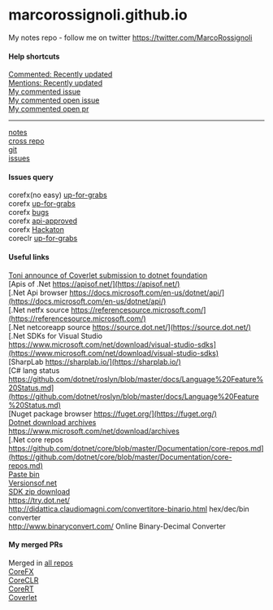 # marcorossignoli.github.io
My notes repo - follow me on twitter <a href="https://twitter.com/MarcoRossignoli">https://twitter.com/MarcoRossignoli</a>

#### Help shortcuts

[Commented: Recently updated](https://github.com/issues?utf8=%E2%9C%93&q=commenter%3AMarcoRossignoli+sort%3Aupdated-desc+)  
[Mentions: Recently updated](https://github.com/issues?utf8=%E2%9C%93&q=mentions%3AMarcoRossignoli+sort%3Aupdated-desc+)  
[My commented issue](https://github.com/issues?utf8=%E2%9C%93&q=is%3Aissue+commenter%3AMarcoRossignoli+sort%3Aupdated-desc+)  
[My commented open issue](https://github.com/issues?q=is%3Aopen+is%3Aissue+commenter%3AMarcoRossignoli+sort%3Aupdated-desc)  
[My commented open pr](https://github.com/issues?utf8=%E2%9C%93&q=is%3Aopen+is%3Apr+commenter%3AMarcoRossignoli+sort%3Aupdated-desc+)  

---

[notes](https://github.com/MarcoRossignoli/marcorossignoli.github.io/blob/master/docs/corefx/notes.md)  
[cross repo](https://github.com/MarcoRossignoli/marcorossignoli.github.io/blob/master/docs/corefx/crossRepoManaged.md)  
[git](https://github.com/MarcoRossignoli/marcorossignoli.github.io/blob/master/docs/git/notes.md)  
[issues](https://github.com/MarcoRossignoli/marcorossignoli.github.io/blob/master/docs/corefx/issues.md)   


#### Issues query

corefx(no easy) [up-for-grabs](https://github.com/dotnet/corefx/issues?q=is%3Aissue+is%3Aopen+label%3Aup-for-grabs+-label%3Aeasy)  
corefx [up-for-grabs](https://github.com/dotnet/corefx/issues?q=is%3Aissue+is%3Aopen+label%3Aup-for-grabs)  
corefx [bugs](https://github.com/dotnet/corefx/issues?utf8=%E2%9C%93&q=is%3Aissue+is%3Aopen+label%3Abug)  
corefx [api-approved](https://github.com/dotnet/corefx/labels/api-approved)  
corefx [Hackaton](https://github.com/dotnet/corefx/issues?q=is%3Aissue+is%3Aopen+label%3AHackathon)  
coreclr [up-for-grabs](https://github.com/dotnet/coreclr/issues?q=is%3Aissue+is%3Aopen+label%3Aup-for-grabs)

#### Useful links

[Toni announce of Coverlet submission to dotnet foundation](https://twitter.com/tonerdo/status/1090680711785402368)  
[Apis of .Net https://apisof.net/](https://apisof.net/)  
[.Net Api browser https://docs.microsoft.com/en-us/dotnet/api/](https://docs.microsoft.com/en-us/dotnet/api/)  
[.Net netfx source https://referencesource.microsoft.com/](https://referencesource.microsoft.com/)  
[.Net netcoreapp source https://source.dot.net/](https://source.dot.net/)  
[.Net SDKs for Visual Studio https://www.microsoft.com/net/download/visual-studio-sdks](https://www.microsoft.com/net/download/visual-studio-sdks)  
[SharpLab https://sharplab.io/](https://sharplab.io/)  
[C# lang status https://github.com/dotnet/roslyn/blob/master/docs/Language%20Feature%20Status.md](https://github.com/dotnet/roslyn/blob/master/docs/Language%20Feature%20Status.md)  
[Nuget package browser https://fuget.org/](https://fuget.org/)  
[Dotnet download archives https://www.microsoft.com/net/download/archives ](https://www.microsoft.com/net/download/archives)  
[.Net core repos https://github.com/dotnet/core/blob/master/Documentation/core-repos.md](https://github.com/dotnet/core/blob/master/Documentation/core-repos.md)  
[Paste bin](https://pastebin.com/)  
[Versionsof.net](https://versionsof.net)  
[SDK zip download](https://github.com/dotnet/core-sdk#installers-and-binaries)  
https://try.dot.net/  
http://didattica.claudiomagni.com/convertitore-binario.html hex/dec/bin converter  
http://www.binaryconvert.com/ Online Binary-Decimal Converter  

#### My merged PRs
Merged in [all repos](https://github.com/pulls?q=is%3Amerged+is%3Apr+author%3AMarcoRossignoli+-repo%3AMarcoRossignoli%2Fmarcorossignoli.github.io+sort%3Aupdated-desc)  
[CoreFX](https://github.com/pulls?utf8=%E2%9C%93&q=is%3Amerged+is%3Apr+author%3AMarcoRossignoli+-repo%3AMarcoRossignoli%2Fmarcorossignoli.github.io+repo%3Adotnet%2Fcorefx)  
[CoreCLR](https://github.com/pulls?utf8=%E2%9C%93&q=is%3Amerged+is%3Apr+author%3AMarcoRossignoli+-repo%3AMarcoRossignoli%2Fmarcorossignoli.github.io+repo%3Adotnet%2Fcoreclr)  
[CoreRT](https://github.com/pulls?utf8=%E2%9C%93&q=is%3Amerged+is%3Apr+author%3AMarcoRossignoli+-repo%3AMarcoRossignoli%2Fmarcorossignoli.github.io+repo%3Adotnet%2Fcorert)  
[Coverlet](https://github.com/pulls?utf8=%E2%9C%93&q=is%3Amerged+is%3Apr+author%3AMarcoRossignoli+-repo%3AMarcoRossignoli%2Fmarcorossignoli.github.io+repo%3Atonerdo%2Fcoverlet)  

